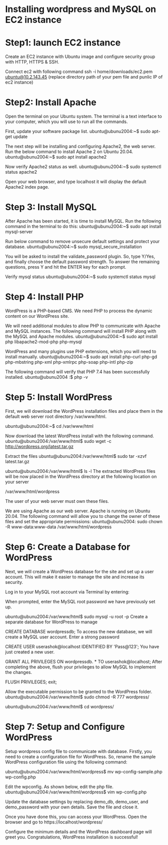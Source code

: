 # Installing wordpress and MySQL on EC2 instance
# Step1: launch EC2 instance
Create an EC2 instance with Ubuntu image
and configure security group with HTTP, HTTPS & SSH.

Connect ec2 with following command
ssh -i home/downloads/ec2.pem ubuntu@10.2.143.45
(replace directory path of your pem file and punlic IP of ec2 instance)

# Step2: Install Apache
Open the terminal on your Ubuntu system. The terminal is a text interface to your computer, which you will use to run all the commands.

First, update your software package list.
ubuntu@ubunu2004:~$ sudo apt-get update

The next step will be installing and configuring Apache2, the web server. Run the below command to install Apache 2 on Ubuntu 20.04.
ubuntu@ubunu2004:~$ sudo apt install apache2

Now verify Apache2 status as well.
ubuntu@ubunu2004:~$ sudo systemctl status apache2

Open your web browser, and type localhost it will display the default Apache2 index page.

# Step 3: Install MySQL

After Apache has been started, it is time to install MySQL. Run the following command in the terminal to do this:
ubuntu@ubunu2004:~$ sudo apt install mysql-server

Run below command to remove unsecure default settings and protect your database.
ubuntu@ubunu2004:~$ sudo mysql_secure_installation

You will be asked to install the validate_password plugin. So, type Y/Yes, and finally choose the default password strength.
To answer the remaining questions, press Y and hit the ENTER key for each prompt.

Verify mysql status
ubuntu@ubunu2004:~$ sudo systemctl status mysql

# Step 4: Install PHP
WordPress is a PHP-based CMS. We need PHP to process the dynamic content on our WordPress site.

We will need additional modules to allow PHP to communicate with Apache and MySQL instances. The following command will install PHP along with the MySQL and Apache modules.
ubuntu@ubunu2004:~$ sudo apt install php libapache2-mod-php php-mysql

WordPress and many plugins use PHP extensions, which you will need to install manually.
ubuntu@ubunu2004:~$ sudo apt install php-curl php-gd php-mbstring php-xml php-xmlrpc php-soap php-intl php-zip

The following command will verify that PHP 7.4 has been successfully installed.
ubuntu@ubunu2004 :$ php -v

# Step 5: Install WordPress
First, we will download the WordPress installation files and place them in the default web server root directory /var/www/html.

ubuntu@ubunu2004:~$ cd /var/www/html

Now download the latest WordPress install with the following command.
ubuntu@ubunu2004:/var/www/html$ sudo wget -c http://wordpress.org/latest.tar.gz

Extract the files
ubuntu@ubunu2004:/var/www/html$ sudo tar -xzvf latest.tar.gz

ubuntu@ubunu2004:/var/www/html$ ls -l
The extracted WordPress files will be now placed in the WordPress directory at the following location on your server 

/var/www/html/wordpress

The user of your web server must own these files.

We are using Apache as our web server. Apache is running on Ubuntu 20.04. The following command will allow you to change the owner of these files and set the appropriate permissions:
ubuntu@ubunu2004: sudo chown -R www-data:www-data /var/www/html/wordpress

# Step 6: Create a Database for WordPress
Next, we will create a WordPress database for the site and set up a user account. This will make it easier to manage the site and increase its security.

Log in to your MySQL root account via Terminal by entering:

When prompted, enter the MySQL root password we have previously set up.

ubuntu@ubunu2004:/var/www/html$ sudo mysql -u root -p
Create a separate database for WordPress to manage

CREATE DATABASE wordpressdb;
To access the new database, we will create a MySQL user account. Enter a strong password

CREATE USER userashok@localhost IDENTIFIED BY 'Pass@123';
You have just created a new user.

GRANT ALL PRIVILEGES ON wordpressdb. * TO userashok@localhost;
After completing the above, flush your privileges to allow MySQL to implement the changes.

FLUSH PRIVILEGES;
exit;

Allow the executable permission to be granted to the WordPress folder.
ubuntu@ubunu2004:/var/www/html$ sudo chmod -R 777 wordpress/

ubuntu@ubunu2004:/var/www/html$ cd wordpress/

# Step 7: Setup and Configure WordPress
Setup wordpress config file to communicate with database. 
Firstly, you need to create a configuration file for WordPress. So, rename the sample WordPress configuration file using the following command:

ubuntu@ubunu2004:/var/www/html/wordpress$ mv wp-config-sample.php wp-config.php

Edit the wpconfig. As shown below, edit the php file.
ubuntu@ubunu2004:/var/www/html/wordpress$ vim wp-config.php

Update the database settings by replacing demo_db, demo_user, and demo_password with your own details.
Save the file and close it.

Once you have done this, you can access your WordPress. Open the browser and go to https://localhost/wordpress/

Configure the minimum details and the WordPress dashboard page will greet you.
Congratulations, WordPress installation is successful!
